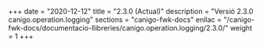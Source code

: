 +++
date        = "2020-12-12"
title       = "2.3.0 (Actual)"
description = "Versió 2.3.0 canigo.operation.logging"
sections    = "canigo-fwk-docs"
enllac		= "/canigo-fwk-docs/documentacio-llibreries/canigo.operation.logging/2.3.0/"
weight		= 1
+++
